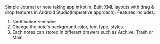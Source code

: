Simple Journal or note taking app in kotlin. Built XML layouts with drag & drop features in Android Studio(Imperative approach). Features includes:
  1. Notification reminder
  2. Change the note's background color, font type, styles.
  3. Each notes can stored in different drawers such as Archive, Trash or Main. 
